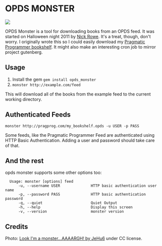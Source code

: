 # OPDS MONSTER

![](http://dl.dropbox.com/u/59591/opds.png)

OPDS Monster is a tool for downloading books from an OPDS feed.  It was started on Halloween night 2011 by [Nick Rowe](http://dcxn.com).  It's a treat, though, don't worry.  I originally wrote this so I could easily download my [Pragmatic Programmer bookshelf](http://pragprog.com).  It might also make an interesting cron job to mirror project gutenberg.


## Usage

1. Install the gem `gem install opds_monster`
2. `monster http://example.com/feed`

This will download all of the books from the example feed to the current working directory.


## Authenticated Feeds

`monster http://pragprog.com/my_bookshelf.opds -u USER -p PASS`

Some feeds, like the Pragmatic Programmer Feed are authenticated using HTTP Basic Authentication.  Adding a user and password should take care of that.

## And the rest

opds monster supports some other options too:


      Usage: monster [options] feed
          -u, --username USER              HTTP basic authentication user name
          -p, --password PASS              HTTP basic authentication password
          -q, --quiet                      Quiet Output
          -h, --help                       Display this screen
          -v, --version                    monster version


## Credits
Photo: [Look I'm a monster...AAAARGH! by JeHu6](http://www.flickr.com/photos/33850040@N02/3736706784/) under CC license.